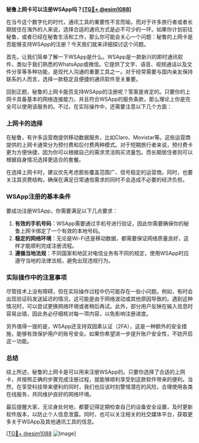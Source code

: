**秘鲁上网卡可以注册WSApp吗？[[TG💪+ @esim1088](https://t.me/s/esim1088)]**

在当今这个数字化的时代，通讯工具的重要性不言而喻。而对于许多旅行者或者长期居住在海外的人来说，选择合适的通讯方式是必不可少的一环。如果你计划前往秘鲁，或者已经在秘鲁生活和工作，那么你可能会关心一个问题：秘鲁的上网卡是否能够支持WSApp的注册？今天我们就来详细探讨这个问题。

首先，让我们简单了解一下WSApp是什么。WSApp是一款新兴的即时通讯软件，类似于我们熟悉的WhatsApp或微信。它提供了文字、语音、视频通话以及文件分享等多种功能，是现代人沟通的重要工具之一。对于经常需要与国内亲友保持联系的人而言，选择一款稳定且便捷的通讯软件至关重要。

回到正题，秘鲁的上网卡能否支持WSApp的注册呢？答案是肯定的。只要你的上网卡具备基本的网络连接能力，并且符合WSApp的服务条款，那么理论上你是完全可以使用该服务的。不过，在实际操作中，还需要注意以下几个方面：

### 上网卡的选择

在秘鲁，有许多运营商提供移动数据服务，比如Claro、Movistar等。这些运营商提供的上网卡通常分为预付费和后付费两种模式。对于短期旅行者来说，预付费卡更为方便快捷，因为你可以根据自己的需求灵活购买流量包。而长期居住者则可以根据自身情况选择更适合的套餐。

在选择上网卡时，建议优先考虑那些覆盖范围广、信号稳定的运营商。同时，也要关注其资费结构，确保在满足日常通信需求的同时不会造成不必要的经济负担。

### WSApp注册的基本条件

要成功注册WSApp，你需要满足以下几点要求：
1. **有效的手机号码**：WSApp需要通过手机号进行验证，因此你需要确保你的秘鲁上网卡绑定了一个有效的本地号码。
2. **稳定的网络环境**：无论是Wi-Fi还是移动数据，都需要保证网络质量良好，这样才能顺利完成注册流程。
3. **遵循当地法规**：不同国家和地区对电信业务有不同的规定，使用WSApp时应遵守当地的法律法规，避免出现违规行为。

### 实际操作中的注意事项

尽管技术上没有障碍，但在实际操作过程中仍可能存在一些小问题。例如，有时会出现验证码发送延迟的情况，这可能是由于网络波动或其他原因导致的。遇到这种情况时，可以尝试更换网络环境或者稍后再试。此外，部分用户反映在输入信息时容易出错，因此务必仔细核对每一项内容，以免影响注册进度。

另外值得一提的是，WSApp还支持双因素认证（2FA），这是一种额外的安全措施，能够有效保护用户的账号安全。如果你希望进一步提升账户安全性，不妨开启这一功能。

### 总结

综上所述，秘鲁的上网卡是可以用来注册WSApp的。只要你选择了合适的上网卡，并按照正确的步骤完成注册过程，就能够顺利享受到这款软件带来的便利。当然，在享受科技带来便利的同时，我们也应该时刻警惕潜在的风险，合理使用各类在线服务，共同维护良好的网络环境。

最后提醒大家，无论身处何地，都要记得定期检查自己的设备安全设置，及时更新软件版本，以防止个人信息泄露。同时，也可以关注相关的社交媒体平台，获取更多关于WSApp及其他通讯工具的信息。

[[TG💪+ @esim1088](https://t.me/s/esim1088) ![Image](https://i.postimg.cc/4NQfJmqS/Snipaste-2025-05-13-00-14-12.png)]